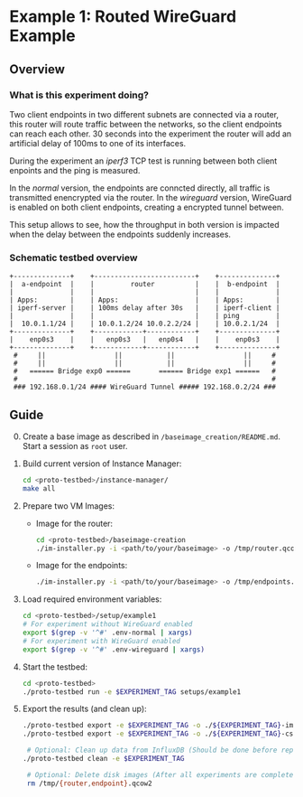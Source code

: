 # Example 1: Routed WireGuard Example

## Overview

### What is this experiment doing?
Two client endpoints in two different subnets are connected via a router, this router will route traffic between the networks, so the client endpoints can reach each other. 30 seconds into the experiment the router will add an artificial delay of 100ms to one of its interfaces.

During the experiment an *iperf3* TCP test is running between both client enpoints and the ping is measured.

In the *normal* version, the endpoints are conncted directly, all traffic is transmitted enencrypted via the router. In the *wireguard* version, WireGuard is enabled on both client endpoints, creating a encrypted tunnel between. 

This setup allows to see, how the throughput in both version is impacted when the delay between the endpoints suddenly increases.

### Schematic testbed overview
```
+--------------+    +-------------------------+    +--------------+
|  a-endpoint  |    |         router          |    |  b-endpoint  |
|              |    |                         |    |              |
| Apps:        |    | Apps:                   |    | Apps:        |
| iperf-server |    | 100ms delay after 30s   |    | iperf-client |
|              |    |                         |    | ping         |
|  10.0.1.1/24 |    | 10.0.1.2/24 10.0.2.2/24 |    | 10.0.2.1/24  |
+--------------+    +------------+------------+    +--------------+
|    enp0s3    |    |   enp0s3   |   enp0s4   |    |    enp0s3    |
+--------------+    +------------+------------+    +--------------+
 #     ||                 ||           ||                 ||     #
 #     ||                 ||           ||                 ||     #
 #   ====== Bridge exp0 ======       ====== Bridge exp1 ======   #
 #                                                               #
 ### 192.168.0.1/24 #### WireGuard Tunnel ##### 192.168.0.2/24 ### 
```

## Guide

0. Create a base image as described in `/baseimage_creation/README.md`. Start a session as `root` user.

1. Build current version of Instance Manager:
   ```bash
   cd <proto-testbed>/instance-manager/
   make all
   ```

2. Prepare two VM Images:
    - Image for the router:
      ```bash
      cd <proto-testbed>/baseimage-creation
      ./im-installer.py -i <path/to/your/baseimage> -o /tmp/router.qcow2 -p ../instance-manager/instance-manager.deb
      ```
    - Image for the endpoints:
      ```bash
      ./im-installer.py -i <path/to/your/baseimage> -o /tmp/endpoints.qcow2 -p ../instance-manager/instance-manager.deb -e ../setups/example1/wireguard.extra
      ```

3. Load required environment variables:
    ```bash
    cd <proto-testbed>/setup/example1
    # For experiment without WireGuard enabled
    export $(grep -v '^#' .env-normal | xargs)
    # For experiment with WireGuard enabled
    export $(grep -v '^#' .env-wireguard | xargs)
    ```

4. Start the testbed:
   ```bash
   cd <proto-testbed>
   ./proto-testbed run -e $EXPERIMENT_TAG setups/example1
   ```

5. Export the results (and clean up):
   ```bash
   ./proto-testbed export -e $EXPERIMENT_TAG -o ./${EXPERIMENT_TAG}-images image setups/example1
   ./proto-testbed export -e $EXPERIMENT_TAG -o ./${EXPERIMENT_TAG}-csvs csv setups/example1 

    # Optional: Clean up data from InfluxDB (Should be done before repeating the experiment)
   ./proto-testbed clean -e $EXPERIMENT_TAG

    # Optional: Delete disk images (After all experiments are completed)
    rm /tmp/{router,endpoint}.qcow2

   ```
